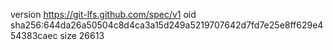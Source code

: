 version https://git-lfs.github.com/spec/v1
oid sha256:644da26a50504c8d4ca3a15d249a5219707642d7fd7e25e8ff629e454383caec
size 26613
